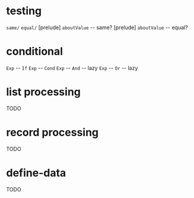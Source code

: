 # testing

`same/`
`equal/`
[prelude] `aboutValue` -- same?
[prelude] `aboutValue` -- equal?

# conditional

`Exp` -- `If`
`Exp` -- `Cond`
`Exp` -- `And` -- lazy
`Exp` -- `Or` -- lazy

# list processing

TODO

# record processing

TODO

# define-data

TODO
